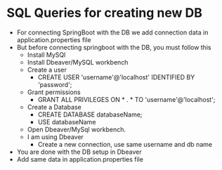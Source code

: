 # SQL Queries for creating new DB

- For connecting SpringBoot with the DB we add connection data in application.properties file
- But before connecting springboot with the DB, you must follow this
  - Install MySQl
  - Install Dbeaver/MySQL workbench
  - Create a user
    - CREATE USER 'username'@'localhost' IDENTIFIED BY 'password';
  - Grant permissions
    - GRANT ALL PRIVILEGES ON * . * TO 'username'@'localhost';
  - Create a Database
    - CREATE DATABASE databaseName;
    - USE databaseName
  - Open Dbeaver/MySql workbench.
  - I am using Dbeaver
    - Create a new connection, use same username and db name
- You are done with the DB setup in Dbeaver
- Add same data in application.properties file